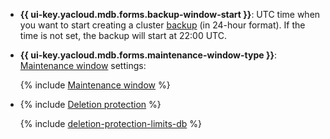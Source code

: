 - **{{ ui-key.yacloud.mdb.forms.backup-window-start }}**: UTC time when you want to start creating a cluster [backup](../../managed-redis/operations/cluster-backups.md) (in 24-hour format). If the time is not set, the backup will start at 22:00 UTC.

- **{{ ui-key.yacloud.mdb.forms.maintenance-window-type }}**: [Maintenance window](../../managed-redis/concepts/maintenance.md) settings:

   {% include [Maintenance window](console/maintenance-window-description.md) %}

- {% include [Deletion protection](console/deletion-protection.md) %}

   {% include [deletion-protection-limits-db](deletion-protection-limits-db.md) %}
